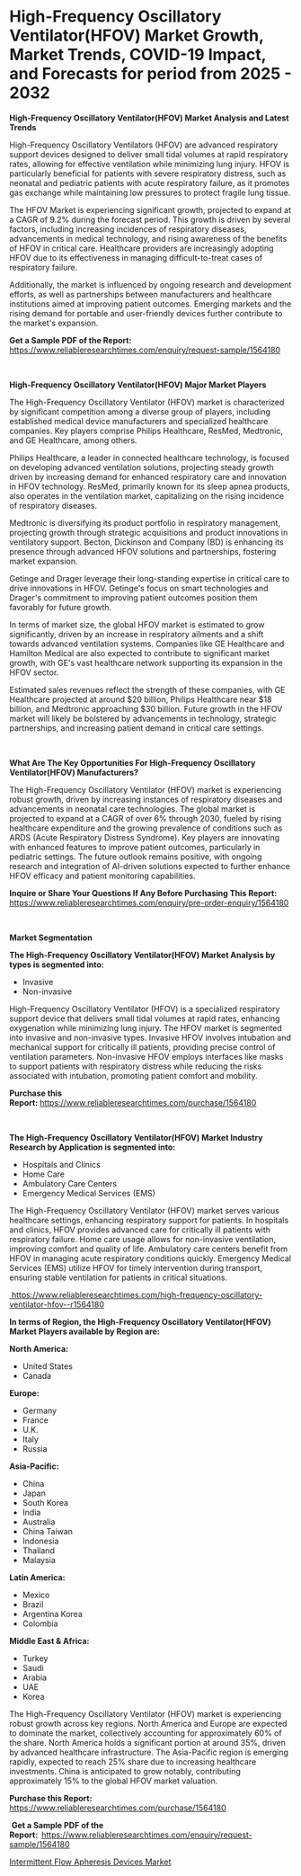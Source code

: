 <p><h1>High-Frequency Oscillatory Ventilator(HFOV) Market Growth, Market Trends, COVID-19 Impact, and Forecasts for period from 2025 - 2032</h1></p><p><strong>High-Frequency Oscillatory Ventilator(HFOV) Market Analysis and Latest Trends</strong></p>
<p><p>High-Frequency Oscillatory Ventilators (HFOV) are advanced respiratory support devices designed to deliver small tidal volumes at rapid respiratory rates, allowing for effective ventilation while minimizing lung injury. HFOV is particularly beneficial for patients with severe respiratory distress, such as neonatal and pediatric patients with acute respiratory failure, as it promotes gas exchange while maintaining low pressures to protect fragile lung tissue.</p><p>The HFOV Market is experiencing significant growth, projected to expand at a CAGR of 9.2% during the forecast period. This growth is driven by several factors, including increasing incidences of respiratory diseases, advancements in medical technology, and rising awareness of the benefits of HFOV in critical care. Healthcare providers are increasingly adopting HFOV due to its effectiveness in managing difficult-to-treat cases of respiratory failure.</p><p>Additionally, the market is influenced by ongoing research and development efforts, as well as partnerships between manufacturers and healthcare institutions aimed at improving patient outcomes. Emerging markets and the rising demand for portable and user-friendly devices further contribute to the market's expansion.</p></p>
<p><strong>Get a Sample PDF of the Report:&nbsp;</strong> <a href="https://www.reliableresearchtimes.com/enquiry/request-sample/1564180?utm_campaign=3010&utm_medium=2&utm_source=Github&utm_content=ia&utm_term=04032025&utm_id=high-frequency-oscillatory-ventilatorhfov">https://www.reliableresearchtimes.com/enquiry/request-sample/1564180</a></p>
<p>&nbsp;</p>
<p><strong>High-Frequency Oscillatory Ventilator(HFOV) Major Market Players</strong></p>
<p><p>The High-Frequency Oscillatory Ventilator (HFOV) market is characterized by significant competition among a diverse group of players, including established medical device manufacturers and specialized healthcare companies. Key players comprise Philips Healthcare, ResMed, Medtronic, and GE Healthcare, among others.</p><p>Philips Healthcare, a leader in connected healthcare technology, is focused on developing advanced ventilation solutions, projecting steady growth driven by increasing demand for enhanced respiratory care and innovation in HFOV technology. ResMed, primarily known for its sleep apnea products, also operates in the ventilation market, capitalizing on the rising incidence of respiratory diseases.</p><p>Medtronic is diversifying its product portfolio in respiratory management, projecting growth through strategic acquisitions and product innovations in ventilatory support. Becton, Dickinson and Company (BD) is enhancing its presence through advanced HFOV solutions and partnerships, fostering market expansion.</p><p>Getinge and Drager leverage their long-standing expertise in critical care to drive innovations in HFOV. Getinge's focus on smart technologies and Drager's commitment to improving patient outcomes position them favorably for future growth.</p><p>In terms of market size, the global HFOV market is estimated to grow significantly, driven by an increase in respiratory ailments and a shift towards advanced ventilation systems. Companies like GE Healthcare and Hamilton Medical are also expected to contribute to significant market growth, with GE's vast healthcare network supporting its expansion in the HFOV sector.</p><p>Estimated sales revenues reflect the strength of these companies, with GE Healthcare projected at around $20 billion, Philips Healthcare near $18 billion, and Medtronic approaching $30 billion. Future growth in the HFOV market will likely be bolstered by advancements in technology, strategic partnerships, and increasing patient demand in critical care settings.</p></p>
<p>&nbsp;</p>
<p><strong>What Are The Key Opportunities For High-Frequency Oscillatory Ventilator(HFOV) Manufacturers?</strong></p>
<p><p>The High-Frequency Oscillatory Ventilator (HFOV) market is experiencing robust growth, driven by increasing instances of respiratory diseases and advancements in neonatal care technologies. The global market is projected to expand at a CAGR of over 6% through 2030, fueled by rising healthcare expenditure and the growing prevalence of conditions such as ARDS (Acute Respiratory Distress Syndrome). Key players are innovating with enhanced features to improve patient outcomes, particularly in pediatric settings. The future outlook remains positive, with ongoing research and integration of AI-driven solutions expected to further enhance HFOV efficacy and patient monitoring capabilities.</p></p>
<p><strong>Inquire or Share Your Questions If Any Before Purchasing This Report:</strong> <a href="https://www.reliableresearchtimes.com/enquiry/pre-order-enquiry/1564180?utm_campaign=3010&utm_medium=2&utm_source=Github&utm_content=ia&utm_term=04032025&utm_id=high-frequency-oscillatory-ventilatorhfov">https://www.reliableresearchtimes.com/enquiry/pre-order-enquiry/1564180</a></p>
<p>&nbsp;</p>
<p><strong>Market Segmentation</strong></p>
<p><strong>The High-Frequency Oscillatory Ventilator(HFOV) Market Analysis by types is segmented into:</strong></p>
<p><ul><li>Invasive</li><li>Non-invasive</li></ul></p>
<p><p>High-Frequency Oscillatory Ventilator (HFOV) is a specialized respiratory support device that delivers small tidal volumes at rapid rates, enhancing oxygenation while minimizing lung injury. The HFOV market is segmented into invasive and non-invasive types. Invasive HFOV involves intubation and mechanical support for critically ill patients, providing precise control of ventilation parameters. Non-invasive HFOV employs interfaces like masks to support patients with respiratory distress while reducing the risks associated with intubation, promoting patient comfort and mobility.</p></p>
<p><strong>Purchase this Report:&nbsp;</strong><a href="https://www.reliableresearchtimes.com/purchase/1564180?utm_campaign=3010&utm_medium=2&utm_source=Github&utm_content=ia&utm_term=04032025&utm_id=high-frequency-oscillatory-ventilatorhfov">https://www.reliableresearchtimes.com/purchase/1564180</a></p>
<p>&nbsp;</p>
<p><strong>The High-Frequency Oscillatory Ventilator(HFOV) Market Industry Research by Application is segmented into:</strong></p>
<p><ul><li>Hospitals and Clinics</li><li>Home Care</li><li>Ambulatory Care Centers</li><li>Emergency Medical Services (EMS)</li></ul></p>
<p><p>The High-Frequency Oscillatory Ventilator (HFOV) market serves various healthcare settings, enhancing respiratory support for patients. In hospitals and clinics, HFOV provides advanced care for critically ill patients with respiratory failure. Home care usage allows for non-invasive ventilation, improving comfort and quality of life. Ambulatory care centers benefit from HFOV in managing acute respiratory conditions quickly. Emergency Medical Services (EMS) utilize HFOV for timely intervention during transport, ensuring stable ventilation for patients in critical situations.</p></p>
<p><a href="https://www.reliableresearchtimes.com/high-frequency-oscillatory-ventilator-hfov--r1564180?utm_campaign=3010&utm_medium=2&utm_source=Github&utm_content=ia&utm_term=04032025&utm_id=high-frequency-oscillatory-ventilatorhfov">&nbsp;https://www.reliableresearchtimes.com/high-frequency-oscillatory-ventilator-hfov--r1564180</a></p>
<p><strong>In terms of Region, the High-Frequency Oscillatory Ventilator(HFOV) Market Players available by Region are:</strong></p>
<p>
    <p> <strong> North America: </strong>
        <ul>
            <li>United States</li>
            <li>Canada</li>
        </ul>
        </p> 
    <p> <strong> Europe: </strong>
        <ul>
            <li>Germany</li>
            <li>France</li>
            <li>U.K.</li>
            <li>Italy</li>
            <li>Russia</li>
        </ul>
        </p> 
    <p> <strong> Asia-Pacific: </strong>
        <ul>
            <li>China</li>
            <li>Japan</li>
            <li>South Korea</li>
            <li>India</li>
            <li>Australia</li>
            <li>China Taiwan</li>
            <li>Indonesia</li>
            <li>Thailand</li>
            <li>Malaysia</li>
        </ul>
        </p> 
    <p> <strong> Latin America: </strong>
        <ul>
            <li>Mexico</li>
            <li>Brazil</li>
            <li>Argentina Korea</li>
            <li>Colombia</li>
        </ul>
        </p> 
    <p> <strong> Middle East & Africa: </strong>
        <ul>
            <li>Turkey</li>
            <li>Saudi</li>
            <li>Arabia</li>
            <li>UAE</li>
            <li>Korea</li>
        </ul>
    </p>
    </p>
<p><p>The High-Frequency Oscillatory Ventilator (HFOV) market is experiencing robust growth across key regions. North America and Europe are expected to dominate the market, collectively accounting for approximately 60% of the share. North America holds a significant portion at around 35%, driven by advanced healthcare infrastructure. The Asia-Pacific region is emerging rapidly, expected to reach 25% share due to increasing healthcare investments. China is anticipated to grow notably, contributing approximately 15% to the global HFOV market valuation.</p></p>
<p><strong>Purchase this Report: </strong><a href="https://www.reliableresearchtimes.com/purchase/1564180?utm_campaign=3010&utm_medium=2&utm_source=Github&utm_content=ia&utm_term=04032025&utm_id=high-frequency-oscillatory-ventilatorhfov">https://www.reliableresearchtimes.com/purchase/1564180</a></p>
<p>&nbsp;<strong>Get a Sample PDF of the Report:&nbsp;&nbsp;</strong><a href="https://www.reliableresearchtimes.com/enquiry/request-sample/1564180?utm_campaign=3010&utm_medium=2&utm_source=Github&utm_content=ia&utm_term=04032025&utm_id=high-frequency-oscillatory-ventilatorhfov">https://www.reliableresearchtimes.com/enquiry/request-sample/1564180</a></p>
<p><strong></strong></p>
<p><p><a href="https://github.com/voetzeszuh/Market-Research-Report-List-1/blob/main/intermittent-flow-apheresis-devices-market.md?utm_campaign=3010&utm_medium=2&utm_source=Github&utm_content=ia&utm_term=04032025&utm_id=high-frequency-oscillatory-ventilatorhfov">Intermittent Flow Apheresis Devices Market</a></p></p>